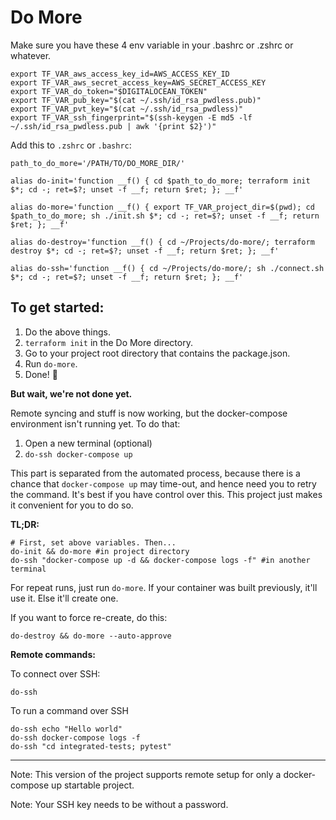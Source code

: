 # Do More

Make sure you have these 4 env variable in your .bashrc or .zshrc or whatever.

```
export TF_VAR_aws_access_key_id=AWS_ACCESS_KEY_ID
export TF_VAR_aws_secret_access_key=AWS_SECRET_ACCESS_KEY
export TF_VAR_do_token="$DIGITALOCEAN_TOKEN"
export TF_VAR_pub_key="$(cat ~/.ssh/id_rsa_pwdless.pub)"
export TF_VAR_pvt_key="$(cat ~/.ssh/id_rsa_pwdless)"
export TF_VAR_ssh_fingerprint="$(ssh-keygen -E md5 -lf ~/.ssh/id_rsa_pwdless.pub | awk '{print $2}')"
```

Add this to `.zshrc` or `.bashrc`:
```
path_to_do_more='/PATH/TO/DO_MORE_DIR/'

alias do-init='function __f() { cd $path_to_do_more; terraform init $*; cd -; ret=$?; unset -f __f; return $ret; }; __f'

alias do-more='function __f() { export TF_VAR_project_dir=$(pwd); cd $path_to_do_more; sh ./init.sh $*; cd -; ret=$?; unset -f __f; return $ret; }; __f'

alias do-destroy='function __f() { cd ~/Projects/do-more/; terraform destroy $*; cd -; ret=$?; unset -f __f; return $ret; }; __f'

alias do-ssh='function __f() { cd ~/Projects/do-more/; sh ./connect.sh $*; cd -; ret=$?; unset -f __f; return $ret; }; __f'
```

## To get started:
1. Do the above things.
2. `terraform init` in the Do More directory.
3. Go to your project root directory that contains the package.json.
4. Run `do-more`.
5. Done! 🎉

**But wait, we're not done yet.**

Remote syncing and stuff is now working, but the docker-compose environment isn't running yet. To do that:
1. Open a new terminal (optional)
2. `do-ssh docker-compose up`

This part is separated from the automated process, because there is a chance that `docker-compose up` may time-out, and hence need you to retry the command.
It's best if you have control over this. This project just makes it convenient for you to do so.

**TL;DR:**
```
# First, set above variables. Then...
do-init && do-more #in project directory
do-ssh "docker-compose up -d && docker-compose logs -f" #in another terminal
```

For repeat runs, just run `do-more`. If your container was built previously, it'll use it. Else it'll create one.

If you want to force re-create, do this:
```
do-destroy && do-more --auto-approve
```

**Remote commands:**

To connect over SSH:
```
do-ssh
```

To run a command over SSH
```
do-ssh echo "Hello world"
do-ssh docker-compose logs -f
do-ssh "cd integrated-tests; pytest"
```


---

Note: This version of the project supports remote setup for only a docker-compose up startable project.

Note: Your SSH key needs to be without a password.
